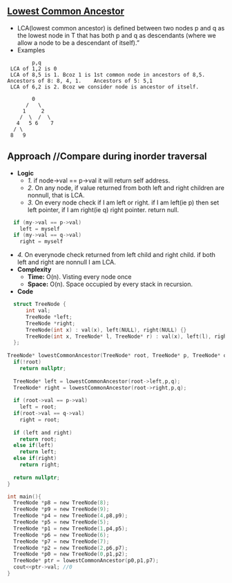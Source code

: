 ## [Lowest Common Ancestor](https://leetcode.com/problems/lowest-common-ancestor-of-a-binary-tree/)
- LCA(lowest common ancestor) is defined between two nodes p and q as the lowest node in T that has both p and q as descendants (where we allow a node to be a descendant of itself).”
- Examples
```
        p,q
 LCA of 1,2 is 0
 LCA of 8,5 is 1. Bcoz 1 is 1st common node in ancestors of 8,5. Ancestors of 8: 8, 4, 1.    Ancestors of 5: 5,1
 LCA of 6,2 is 2. Bcoz we consider node is ancestor of itself.
 
        0
      /   \
     1     2
    /  \  /  \
   4   5 6    7
  / \
 8   9
```

## Approach       //Compare during inorder traversal
- **Logic**
  - *1.* if node->val == p->val it will return self address.
  - *2.* On any node, if value returned from both left and right children are nonnull, that is LCA.
  - *3.* On every node check if I am left or right. if I am left(ie p) then set left pointer, if I am right(ie q) right pointer. return null.
```c  
  if (my->val == p->val)
    left = myself              
  if (my->val == q->val)
    right = myself 
```      
  - *4.* On everynode check returned from left child and right child. if both left and right are nonnull I am LCA.
- **Complexity**
  - **Time:** O(n). Visting every node once
  - **Space:** O(n). Space occupied by every stack in recursion.
- **Code**
```c
  struct TreeNode {
      int val;
      TreeNode *left;
      TreeNode *right;
      TreeNode(int x) : val(x), left(NULL), right(NULL) {}
      TreeNode(int x, TreeNode* l, TreeNode* r) : val(x), left(l), right(r) {}
  };
 
TreeNode* lowestCommonAncestor(TreeNode* root, TreeNode* p, TreeNode* q) {
  if(!root)
    return nullptr;
                
  TreeNode* left = lowestCommonAncestor(root->left,p,q);
  TreeNode* right = lowestCommonAncestor(root->right,p,q);
        
  if (root->val == p->val)
    left = root;
  if(root->val == q->val)
    right = root;
        
  if (left and right)
    return root;
  else if(left)
    return left;
  else if(right)
    return right;
        
  return nullptr;
}

int main(){
  TreeNode *p8 = new TreeNode(8);
  TreeNode *p9 = new TreeNode(9);
  TreeNode *p4 = new TreeNode(4,p8,p9);
  TreeNode *p5 = new TreeNode(5);
  TreeNode *p1 = new TreeNode(1,p4,p5);
  TreeNode *p6 = new TreeNode(6);
  TreeNode *p7 = new TreeNode(7);
  TreeNode *p2 = new TreeNode(2,p6,p7);
  TreeNode *p0 = new TreeNode(0,p1,p2);
  TreeNode* ptr = lowestCommonAncestor(p0,p1,p7);
  cout<<ptr->val; //0
}
```
